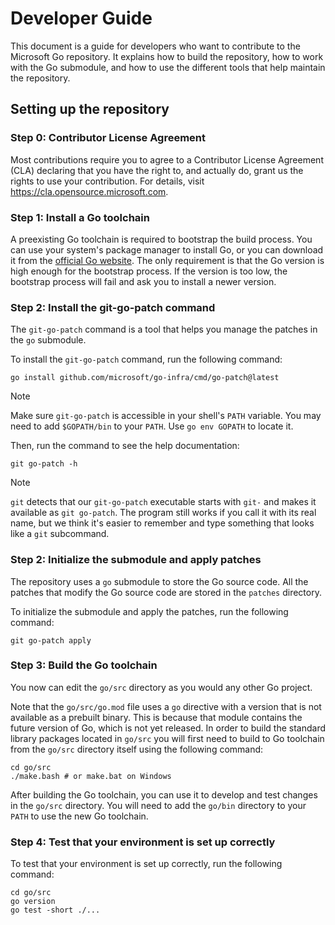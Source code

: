 # Developer Guide

This document is a guide for developers who want to contribute to the Microsoft Go repository.
It explains how to build the repository, how to work with the Go submodule, and how to use the different tools
that help maintain the repository.

## Setting up the repository

### Step 0: Contributor License Agreement

Most contributions require you to agree to a Contributor License Agreement (CLA) declaring that you have the right to, and actually do, grant us the rights to use your contribution.
For details, visit https://cla.opensource.microsoft.com.

### Step 1: Install a Go toolchain

A preexisting Go toolchain is required to bootstrap the build process.
You can use your system's package manager to install Go, or you can download it from the [official Go website](https://golang.org/dl/).
The only requirement is that the Go version is high enough for the bootstrap process.
If the version is too low, the bootstrap process will fail and ask you to install a newer version.

### Step 2: Install the git-go-patch command

The `git-go-patch` command is a tool that helps you manage the patches in the `go` submodule.

To install the `git-go-patch` command, run the following command:

```
go install github.com/microsoft/go-infra/cmd/go-patch@latest
```

> [!NOTE]
> Make sure `git-go-patch` is accessible in your shell's `PATH` variable.
> You may need to add `$GOPATH/bin` to your `PATH`. Use `go env GOPATH` to locate it.

Then, run the command to see the help documentation:

```
git go-patch -h
```

> [!NOTE]
> `git` detects that our `git-go-patch` executable starts with `git-` and makes it available as `git go-patch`.
> The program still works if you call it with its real name, but we think it's easier to remember and type something that looks like a `git` subcommand.

### Step 2: Initialize the submodule and apply patches

The repository uses a `go` submodule to store the Go source code.
All the patches that modify the Go source code are stored in the `patches` directory.

To initialize the submodule and apply the patches, run the following command:

```
git go-patch apply
```

### Step 3: Build the Go toolchain

You now can edit the `go/src` directory as you would any other Go project.

Note that the `go/src/go.mod` file uses a `go` directive with a version that is not available as a prebuilt binary.
This is because that module contains the future version of Go, which is not yet released.
In order to build the standard library packages located in `go/src` you will first need to build to Go toolchain from the `go/src` directory itself using the following command:

```
cd go/src
./make.bash # or make.bat on Windows
```

After building the Go toolchain, you can use it to develop and test changes in the `go/src` directory.
You will need to add the `go/bin` directory to your `PATH` to use the new Go toolchain.

### Step 4: Test that your environment is set up correctly

To test that your environment is set up correctly, run the following command:

```
cd go/src
go version
go test -short ./...
```